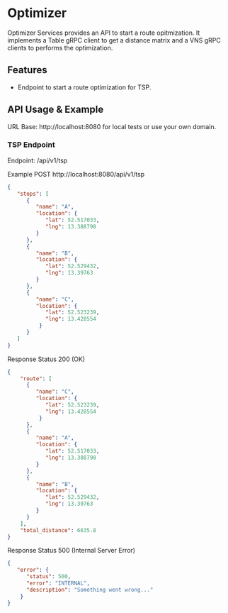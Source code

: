# Optimizer

Optimizer Services provides an API to start a route opitmization. It implements a Table gRPC client to get a distance matrix and a VNS gRPC clients to performs the optimization.

## Features

* Endpoint to start a route optimization for TSP.

## API Usage & Example

URL Base: http://localhost:8080 for local tests or use your own domain.

### TSP Endpoint

Endpoint: /api/v1/tsp

Example
POST http://localhost:8080/api/v1/tsp

```json
{
   "stops": [
      {
	     "name": "A",
		 "location": {
		    "lat": 52.517033,
		    "lng": 13.388798
		 }
	  },
	  {
	     "name": "B",
		 "location": {
		    "lat": 52.529432,
			"lng": 13.39763
		 }
	  },
	  {
	     "name": "C",
		 "location": {
		    "lat": 52.523239,
			"lng": 13.428554
		  }
	  }
   ]
}
```

Response Status 200 (OK)

```json
{
	"route": [
	  {
	     "name": "C",
		 "location": {
		    "lat": 52.523239,
			"lng": 13.428554
		  }
	  },
      {
	     "name": "A",
		 "location": {
		    "lat": 52.517033,
		    "lng": 13.388798
		 }
	  },
	  {
	     "name": "B",
		 "location": {
		    "lat": 52.529432,
			"lng": 13.39763
		 }
	  }
	],
	"total_distance": 6635.8
}
```

Response Status 500 (Internal Server Error)

```json
{
   "error": {
      "status": 500,
      "error": "INTERNAL",
      "description": "Something went wrong..."
	}
}
```
